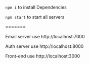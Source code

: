 `npm i` to install Dependencies

`npm start` to start all servers

=======

Email server use http://localhost:7000

Auth server use http://localhost:8000

Front-end use http://localhost:3000
